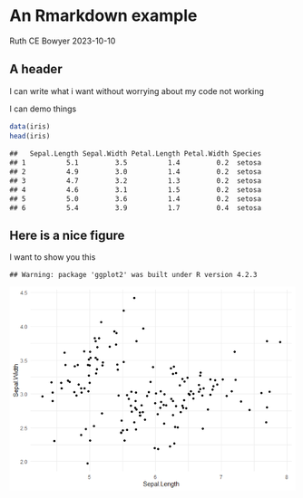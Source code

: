 An Rmarkdown example
================
Ruth CE Bowyer
2023-10-10

## A header

I can write what i want without worrying about my code not working

I can demo things

``` r
data(iris)
head(iris)
```

    ##   Sepal.Length Sepal.Width Petal.Length Petal.Width Species
    ## 1          5.1         3.5          1.4         0.2  setosa
    ## 2          4.9         3.0          1.4         0.2  setosa
    ## 3          4.7         3.2          1.3         0.2  setosa
    ## 4          4.6         3.1          1.5         0.2  setosa
    ## 5          5.0         3.6          1.4         0.2  setosa
    ## 6          5.4         3.9          1.7         0.4  setosa

## Here is a nice figure

I want to show you this

    ## Warning: package 'ggplot2' was built under R version 4.2.3

![](Markdown.example_files/figure-gfm/pressure-1.png)<!-- -->
